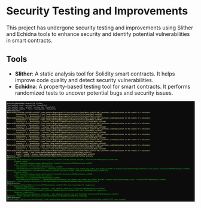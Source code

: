 # Security Testing and Improvements

This project has undergone security testing and improvements using Slither and Echidna tools to enhance security and identify potential vulnerabilities in smart contracts.

## Tools

- **Slither**: A static analysis tool for Solidity smart contracts. It helps improve code quality and detect security vulnerabilities.
- **Echidna**: A property-based testing tool for smart contracts. It performs randomized tests to uncover potential bugs and security issues.

![Slither](./images/slither.png)